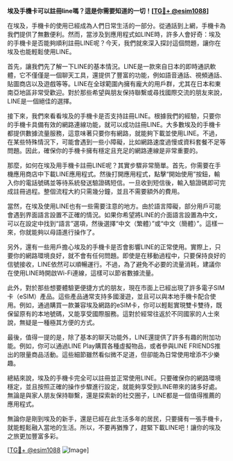 **埃及手機卡可以註冊line嗎？這是你需要知道的一切！[[TG💪+ @esim1088](https://t.me/s/esim1088)]**

在埃及，手機卡的使用已經成為人們日常生活的一部分。從通話到上網，手機卡為我們提供了無數便利。然而，當涉及到應用程式如LINE時，許多人會好奇：埃及的手機卡是否能夠順利註冊LINE呢？今天，我們就來深入探討這個問題，讓你在埃及也能輕鬆使用LINE。

首先，讓我們先了解一下LINE的基本情況。LINE是一款來自日本的即時通訊軟體，它不僅僅是一個聊天工具，還提供了豐富的功能，例如語音通話、視頻通話、貼圖商店以及遊戲等等。LINE在全球範圍內擁有龐大的用戶群，尤其在日本和東南亞地區非常受歡迎。對於那些希望與朋友保持聯繫或尋找國際交流的朋友來說，LINE是一個絕佳的選擇。

接下來，我們來看看埃及的手機卡是否支持註冊LINE。根據我們的經驗，只要你的手機卡具備有效的網路連線功能，就可以成功註冊LINE。大多數埃及的手機卡都提供數據流量服務，這意味著只要你有網路，就能夠下載並使用LINE。不過，在某些特殊情況下，可能會遇到一些小障礙，比如網路速度過慢或資料套餐不足等問題。因此，確保你的手機卡擁有穩定且充足的網路連線是非常重要的。

那麼，如何在埃及用手機卡註冊LINE呢？其實步驟非常簡單。首先，你需要在手機應用商店中下載LINE應用程式。然後打開應用程式，點擊“開始使用”按鈕，輸入你的電話號碼並等待系統發送驗證碼短信。一旦收到短信後，輸入驗證碼即可完成註冊過程。整個流程大約只需幾分鐘，並且不需要額外的費用。

當然，在埃及使用LINE也有一些需要注意的地方。由於語言障礙，部分用戶可能會遇到界面語言設置不正確的情況。如果你希望將LINE的介面語言設置為中文，可以在設定中找到“語言”選項，然後選擇“中文（繁體）”或“中文（簡體）”。這樣一來，你就能夠以母語進行操作了。

另外，還有一些用戶擔心埃及的手機卡是否會影響LINE的正常使用。實際上，只要你的網路環境良好，就不會有任何問題。即使是在移動過程中，只要保持良好的信號接收，LINE依然可以順暢運行。不過，為了避免不必要的流量消耗，建議你在使用LINE時開啟Wi-Fi連線，這樣可以節省數據流量。

此外，對於那些想要體驗更便捷方式的朋友，現在市面上已經出現了許多電子SIM卡（eSIM）產品。這些產品通常支持多國漫遊，並且可以與本地手機卡配合使用。例如，通過購買一款兼容埃及網路的eSIM卡，你可以輕鬆實現雙卡雙待，既保留原有的本地號碼，又能享受國際服務。這對於經常往返於不同國家的人士來說，無疑是一種極其方便的方式。

最後，值得一提的是，除了基本的聊天功能外，LINE還提供了許多有趣的附加功能。例如，你可以通過LINE Play購買各種虛擬物品，或者參與LINE FRIENDS推出的限量商品活動。這些細節雖然看似微不足道，但卻能為日常使用增添不少樂趣。

總結來說，埃及的手機卡完全可以註冊並正常使用LINE。只要確保你的網路環境穩定，並且按照正確的操作步驟進行設定，就能夠享受到LINE帶來的諸多好處。無論是與家人朋友保持聯繫，還是探索新的社交圈子，LINE都是一個值得推薦的應用程式。

無論你是剛到埃及的新手，還是已經在此生活多年的居民，只要擁有一張手機卡，就能輕鬆融入當地的生活。所以，不要再猶豫了，趕緊下載LINE吧！讓你的埃及之旅更加豐富多彩。

[[TG💪+ @esim1088](https://t.me/s/esim1088) ![Image](https://i.postimg.cc/4NQfJmqS/Snipaste-2025-05-13-00-14-12.png)]
